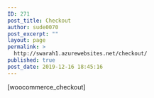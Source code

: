 ```yaml
---
ID: 271
post_title: Checkout
author: sude0070
post_excerpt: ""
layout: page
permalink: >
  http://swarah1.azurewebsites.net/checkout/
published: true
post_date: 2019-12-16 18:45:16
---
```

<!-- wp:shortcode -->[woocommerce_checkout]<!-- /wp:shortcode -->